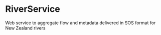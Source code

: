 # RiverService
Web service to aggregate flow and metadata delivered in SOS format for New Zealand rivers
